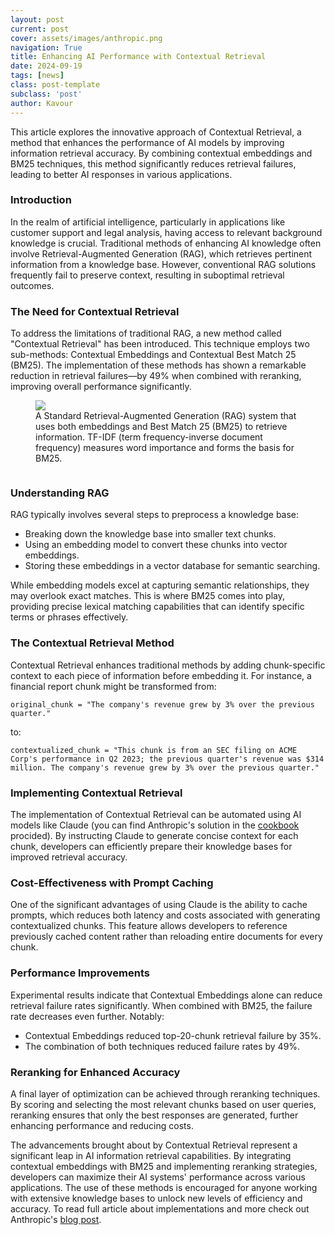 ```yaml
---
layout: post
current: post
cover: assets/images/anthropic.png
navigation: True
title: Enhancing AI Performance with Contextual Retrieval
date: 2024-09-19
tags: [news]
class: post-template
subclass: 'post'
author: Kavour
---
```


<p>This article explores the innovative approach of Contextual Retrieval, a method that enhances the performance of AI models by improving information retrieval accuracy. By combining contextual embeddings and BM25 techniques, this method significantly reduces retrieval failures, leading to better AI responses in various applications.</p>

<h3>Introduction</h3>

<p>In the realm of artificial intelligence, particularly in applications like customer support and legal analysis, having access to relevant background knowledge is crucial. Traditional methods of enhancing AI knowledge often involve Retrieval-Augmented Generation (RAG), which retrieves pertinent information from a knowledge base. However, conventional RAG solutions frequently fail to preserve context, resulting in suboptimal retrieval outcomes.</p>

<h3>The Need for Contextual Retrieval</h3>
<p>To address the limitations of traditional RAG, a new method called "Contextual Retrieval" has been introduced. This technique employs two sub-methods: Contextual Embeddings and Contextual Best Match 25 (BM25). The implementation of these methods has shown a remarkable reduction in retrieval failures—by 49% when combined with reranking, improving overall performance significantly.</p>
<figure>
   <img src="https://www.anthropic.com/_next/image?url=https%3A%2F%2Fwww-cdn.anthropic.com%2Fimages%2F4zrzovbb%2Fwebsite%2F45603646e979c62349ce27744a940abf30200d57-3840x2160.png&w=3840&q=75" >
   <figcaption>A Standard Retrieval-Augmented Generation (RAG) system that uses both embeddings and Best Match 25 (BM25) to retrieve information. TF-IDF (term frequency-inverse document frequency) measures word importance and forms the basis for BM25.</figcaption>
</figure>
<img href=''>

<h3>Understanding RAG</h3>
<p>RAG typically involves several steps to preprocess a knowledge base:</p>
<ul>
    <li>Breaking down the knowledge base into smaller text chunks.</li>
    <li>Using an embedding model to convert these chunks into vector embeddings.</li>
    <li>Storing these embeddings in a vector database for semantic searching.</li>
</ul>
<p>While embedding models excel at capturing semantic relationships, they may overlook exact matches. This is where BM25 comes into play, providing precise lexical matching capabilities that can identify specific terms or phrases effectively.</p>

<h3>The Contextual Retrieval Method</h3>
<p>Contextual Retrieval enhances traditional methods by adding chunk-specific context to each piece of information before embedding it. For instance, a financial report chunk might be transformed from:</p>
<pre><code>original_chunk = "The company's revenue grew by 3% over the previous quarter."</code></pre>
<p>to:</p>
<pre><code>contextualized_chunk = "This chunk is from an SEC filing on ACME Corp's performance in Q2 2023; the previous quarter's revenue was $314 million. The company's revenue grew by 3% over the previous quarter."</code></pre>

<h3>Implementing Contextual Retrieval</h3>
<p>The implementation of Contextual Retrieval can be automated using AI models like Claude (you can find Anthropic's solution in the <a href='https://github.com/anthropics/anthropic-cookbook/tree/main/skills/contextual-embeddings'>cookbook</a> procided). By instructing Claude to generate concise context for each chunk, developers can efficiently prepare their knowledge bases for improved retrieval accuracy.</p>

<h3>Cost-Effectiveness with Prompt Caching</h3>
<p>One of the significant advantages of using Claude is the ability to cache prompts, which reduces both latency and costs associated with generating contextualized chunks. This feature allows developers to reference previously cached content rather than reloading entire documents for every chunk.</p>

<h3>Performance Improvements</h3>
<p>Experimental results indicate that Contextual Embeddings alone can reduce retrieval failure rates significantly. When combined with BM25, the failure rate decreases even further. Notably:</p>
<ul>
    <li>Contextual Embeddings reduced top-20-chunk retrieval failure by 35%.</li>
    <li>The combination of both techniques reduced failure rates by 49%.</li>
</ul>

<h3>Reranking for Enhanced Accuracy</h3>
<p>A final layer of optimization can be achieved through reranking techniques. By scoring and selecting the most relevant chunks based on user queries, reranking ensures that only the best responses are generated, further enhancing performance and reducing costs.</p>

<p>The advancements brought about by Contextual Retrieval represent a significant leap in AI information retrieval capabilities. By integrating contextual embeddings with BM25 and implementing reranking strategies, developers can maximize their AI systems' performance across various applications. The use of these methods is encouraged for anyone working with extensive knowledge bases to unlock new levels of efficiency and accuracy. To read full article about implementations and more check out Anthropic's <a href='https://www.anthropic.com/news/contextual-retrieval'>blog post</a>.</p>